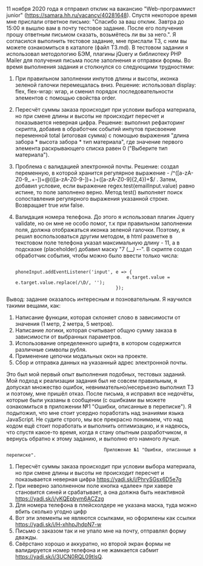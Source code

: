 11 ноября 2020 года я отправил отклик на вакансию "Web-программист junior" (https://samara.hh.ru/vacancy/40281648).
Спустя некоторое время мне прислали ответное письмо:
"Спасибо за ваш отклик. Завтра до 15:00 я вышлю вам в почту тестовое задание. После его получения прошу ответным письмом сказать, возьмётесь ли вы за него.".
Я согласился выполнить тестовое задание, мне прислали ТЗ, с ним вы можете ознакомиться в каталоге (файл ТЗ.md).
В тестовом задании я использовал методологию БЭМ, плагины jQuery и библиотеку PHP Mailer для получения письма после заполнения и отправки формы.
Во время выполнения задания и столкнулся со следующими трудностями:
1. При правильном заполнении инпутов длины и высоты, иконка зеленой галочки перемещалась вниз.
Решение: использовал display: flex, flex-wrap: wrap, и сменил порядок последовательности элементов с помощью свойства order.
2. Пересчёт суммы заказа происходит при условии выбора материала, но при смене длины и высоты не происходит пересчет и показывается неверная цифра.
Решение: выполнил рефакторинг скрипта, добавив в обработчик событий инпутов присвоение переменной total (итоговая сумма) с помощью выражения "длина забора * высота забора * тип материала", где значение первого элемента раскрывающего списка равен 0 ("Выберите тип материала").
3. Проблема с валидацией электронной почты.
Решение: создал переменную, в которой хранится регулярное выражение - /^([a-zA-Z0-9_.+-])+\@(([a-zA-Z0-9-])+\.)+([a-zA-Z0-9]{2,4})+$/ . 
Затем, добавил условие, если выражение regex.test(emailInput.value) равно истине, то поле заполнено верно.
Метод test() выполняет поиск сопоставления регулярного выражения указанной строке. Возвращает true или false.
4. Валидация номера телефона.
До этого я использовал плагин Jquery validate, но он мне не особо помог, т.к при правильном заполнении поля, должна отображаться иконка зеленой галочки.
Поэтому, я решил воспользоваться другим методом, в html разметке в текстовом поле телефона указал максимальную длину - 11, а в подсказке (placeholder) добавил маску "7 (___) ___-__-__". В скрипте создал обработчик события, чтобы можно было ввести только числа: 

                                            phoneInput.addEventListener('input', e => {
                                                e.target.value = e.target.value.replace(/\D/, '');
                                            });

Вывод: задание оказалось интересным и позновательным. Я научился такими вещами, как:
1. Написание функции, которая склоняет слово в зависимости от значения (1 метр, 2 метра, 5 метров).
2. Написание логики, которая считывает общую сумму заказа в зависимости от выбранных параметров.
3. Использование определенного шрифта, в котором содержится различные символы рубля.
4. Применение цепочки модальных окон на проекте.
5. Сбор и отправка данных на указанный адрес электронной почты.


Это был мой первый опыт выполнения подобных, тестовых заданий. Мой подход к реализации задания был не совсем правильным, я допускал множество ошибок, невнимательно/несерьезно выполнил ТЗ и поэтому, мне пришёл отказ. После письма, я исправил все недочёты, которые были указаны в сообщении (с ошибками вы можете ознакомиться в приложении №1 "Ошибки, описанные в переписке").
Я подытожил, что мне стоит усердно поработать над знаниями языка JavaScript.
Не судите строго, мы все прекрасно понимаем, что над кодом ещё стоит поработать и выполнить оптимизацию, и я надеюсь, что спустя какое-то время, когда я стану опытным разработчиком, я вернусь обратно к этому заданию, и выполню его намного лучше.

                                        Приложение №1 "Ошибки, описанные в переписке".

1. Пересчёт суммы заказа происходит при условии выбора материала, но при смене длины и высоты не происходит пересчет и показывается неверная цифра https://yadi.sk/i/PhrySGsx6D5e7g
2. При неверно заполненном поле кнопка «далее» при хавере становится синей и срабатывает, а она должна быть неактивной https://yadi.sk/i/yKQEpbym6ACZzg
3. Для номера телефона в плейсхолдере не указана маска, туда можно вбить сколько угодно цифр
4. Вот эти элементы не являются ссылками, но оформлены как ссылки https://yadi.sk/i/H-xhhpJhdpN7-w
5. Письмо с заказом так и не упало мне на почту, отправлял форму дважды.
6. Свёрстано хорошо и аккуратно, но второй экран формы не валидируется номер телефона и не жамкается сабмит https://yadi.sk/i/3UCN0RQL09tlsQ.